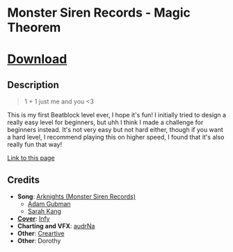 # Monster Siren Records - Magic Theorem

# [Download](https://download-directory.github.io/?url=https%3A%2F%2Fgithub.com%2FaudrNa%2Flob%2Fmagic_theorem)

## Description

> 1 + 1 just me and you <3

This is my first Beatblock level ever, I hope it's fun! I initially tried to design a really easy level for beginners, but uhh I think I made a challenge for beginners instead. It's not very easy but not hard either, though if you want a hard level, I recommend playing this on higher speed, I found that it's also really fun that way!

[Link to this page](https://github.com/audrNa/lob/magic_theorem#readme)

## Credits

- **Song**: [Arknights (Monster Siren Records)](https://monster-siren.hypergryph.com/)
  - [Adam Gubman](https://en.wikipedia.org/wiki/Adam_Gubman)
  - [Sarah Kang](https://www.sarahkangmusic.com/)
- **[Cover](https://www.pixiv.net/en/artworks/112350843)**: [Infy](https://www.pixiv.net/en/users/2395010)
- **Charting and VFX**: [audrNa](https://audrna.github.io)
- **Other**: [Creartive](https://www.flaticon.com/free-icon/curved-arrow_7893890)
- **Other**: Dorothy
